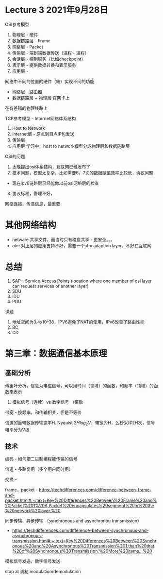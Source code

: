 # Lecture 3 2021年9月28日

OSI参考模型

1. 物理层 - 硬件
2. 数据链路层 - Frame
3. 网络层 - Packet
4. 传输层 - 端到端数据传送（进程 - 进程）
5. 会话层 - 控制服务（比如checkpoint）
6. 表示层 - 提供数据转换和表示服务
7. 应用层 -

网络中不同的位置的硬件（端）实现不同的功能

- 网络层 - 路由器
- 数据链路层 + 物理层 在网卡上

在有差错的物理线路上

TCP参考模型 - Internet网络体系结构

1. Host to Network
2. Internet层 - 原点到目点IP包发送
3. 传输层
4. 应用层
   学习中，host to network模型分成物理层和数据链路层

OSI的问题

1. 太晚提出osi体系结构，互联网已经发布了
2. 技术问题，模型太复杂，比如需要6，7次的数据赋值效率比较低，协议问题

- 现在ipv6链路层已经能做以前osi网络层的检查

3. 协议标准，管理不好，

网络连接，传递信息，最重要

# 其他网络结构

- netware 共享文件，而当时只有磁盘共享 - 更安全。。。
- atm 对上层的应用支持不好，需要一个atm adaption layer，不好在互联网

# 总结

1. SAP - Service Access Points (location where one member of osi layer can request services of another layer)
2. SDU
3. IDU
4. PDU

课题

1. 地址空间为3.4x10^38，IPV6避免了NAT的使用，IPv6改善了路由性能
2. BC
3. CD

# 第三章：数据通信基本原理

## 基础分析

傅里叶分析，信息为电磁信号，可以用时间（领域）的函数，和频率（领域）的函数来表示

1. 模拟信号（连续）vs 数字信号 （离散

带宽 - 按频率，和传输相关，但是不等价

信道的最带数据传输速率H. Nyquist 	$2Hlog_2V$，带宽为H，么秒采样2H次，信号电平分为V级

## 技术

编码 - 如何把二进制编程能传输的信号

信道 - 多路复用（多个用户同时用）

交换 - 

frame，packet - https://techdifferences.com/difference-between-frame-and-packet.html#:~:text=Key%20Differences%20Between%20Frame%20and%20Packet%201%20A,Packet%20encapsulates%20segment%20in%20the%20network%20layer.%20

同步传输、异步传输 （synchronous and asynchronou transmission）

- https://techdifferences.com/difference-between-synchronous-and-asynchronous-transmission.html#:~:text=Key%20Differences%20Between%20Synchronous%20and%20Asynchronous%20Transmission%201,than%20that%20of%20Synchronous%20Transmission.%20More%20items...%20

模拟信号发送，数字信号发送


stop at 调制 modulation/demodulation
